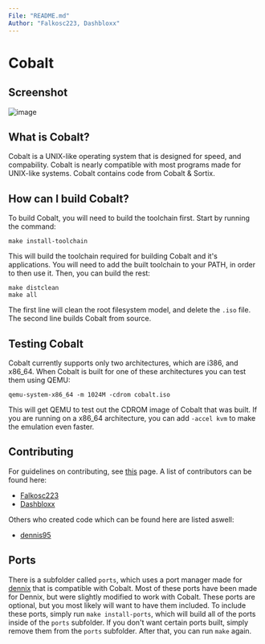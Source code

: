 ```yaml
---
File: "README.md"
Author: "Falkosc223, Dashbloxx"
---
```

# Cobalt
## Screenshot
![image](https://user-images.githubusercontent.com/39970513/220783101-c65a9f8e-32aa-45e9-ba85-ccec08d6721e.png)
## What is Cobalt?
Cobalt is a UNIX-like operating system that is designed for speed, and compability. Cobalt is nearly compatible with most programs made for UNIX-like systems. Cobalt contains code from Cobalt & Sortix.
## How can I build Cobalt?
To build Cobalt, you will need to build the toolchain first. Start by running the command:
```
make install-toolchain
```
This will build the toolchain required for building Cobalt and it's applications. You will need to add the built toolchain to your PATH, in order to then use it. Then, you can build the rest:
```
make distclean
make all
```
The first line will clean the root filesystem model, and delete the `.iso` file. The second line builds Cobalt from source.
## Testing Cobalt
Cobalt currently supports only two architectures, which are i386, and x86_64. When Cobalt is built for one of these architectures you can test them using QEMU:
```
qemu-system-x86_64 -m 1024M -cdrom cobalt.iso
```
This will get QEMU to test out the CDROM image of Cobalt that was built. If you are running on a x86_64 architecture, you can add `-accel kvm` to make the emulation even faster.
## Contributing
For guidelines on contributing, see [this](CONTRIBUTING.md) page. A list of contributors can be found here:
* [Falkosc223](https://github.com/orgs/syscobalt/people/Falkosc223)
* [Dashbloxx](https://github.com/orgs/syscobalt/people/Dashbloxx)

Others who created code which can be found here are listed aswell:
* [dennis95](https://github.com/dennis95)
## Ports
There is a subfolder called `ports`, which uses a port manager made for [dennix](https://github.com/dennis95/dennix) that is compatible with Cobalt. Most of these ports have been made for Dennix, but were slightly modified to work with Cobalt.
These ports are optional, but you most likely will want to have them included. To include these ports, simply run `make install-ports`, which will build all of the ports inside of the `ports` subfolder. If you don't want certain ports built, simply remove them from the `ports` subfolder. After that, you can run `make` again.